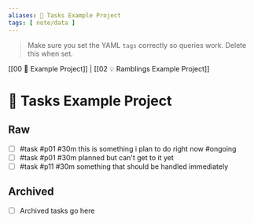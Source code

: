 ```yaml
---
aliases: 🌊 Tasks Example Project
tags: [ note/data ]
---
```

> Make sure you set the YAML `tags` correctly so queries work. Delete this when set.

[[00 🎁 Example Project]] | [[02 💡 Ramblings Example Project]]
# 🌊 Tasks Example Project
## Raw
- [ ] #task #p01 #30m this is something i plan to do right now #ongoing
- [ ] #task #p01 #30m planned but can't get to it yet
- [ ] #task #p11 #30m something that should be handled immediately

## Archived
- [ ] Archived tasks go here
